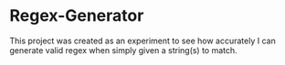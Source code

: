 # Regex-Generator
This project was created as an experiment to see how accurately I can generate valid regex when simply given a string(s) to match. 
